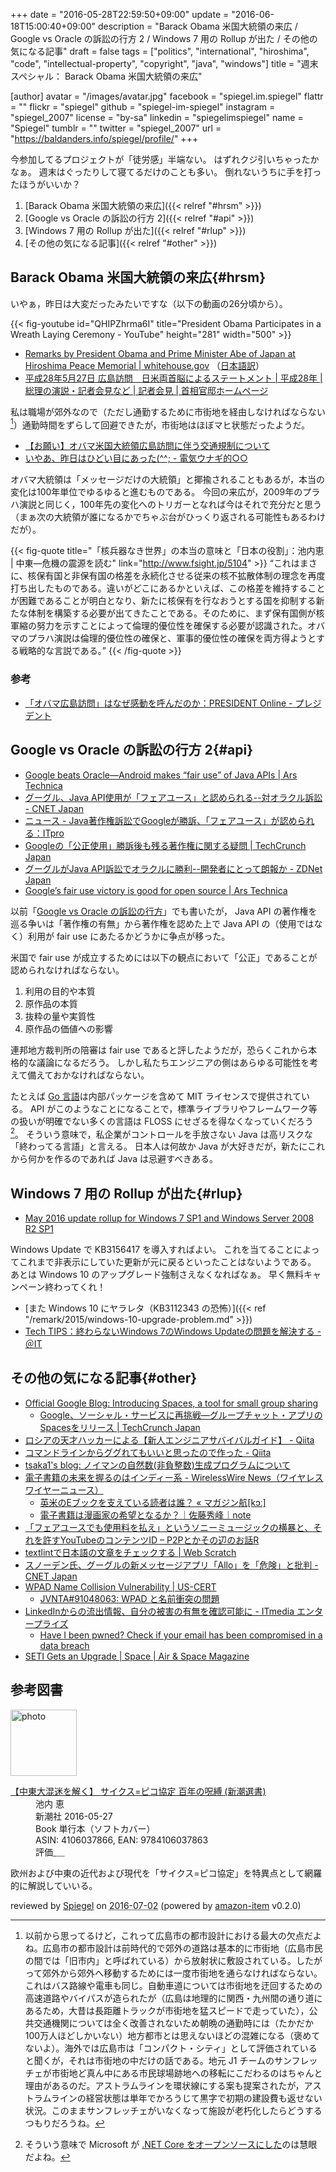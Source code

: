 +++
date = "2016-05-28T22:59:50+09:00"
update = "2016-06-18T15:00:40+09:00"
description = "Barack Obama 米国大統領の来広 / Google vs Oracle の訴訟の行方 2 / Windows 7 用の Rollup が出た / その他の気になる記事"
draft = false
tags = ["politics", "international", "hiroshima", "code", "intellectual-property", "copyright", "java", "windows"]
title = "週末スペシャル： Barack Obama 米国大統領の来広"

[author]
  avatar = "/images/avatar.jpg"
  facebook = "spiegel.im.spiegel"
  flattr = ""
  flickr = "spiegel"
  github = "spiegel-im-spiegel"
  instagram = "spiegel_2007"
  license = "by-sa"
  linkedin = "spiegelimspiegel"
  name = "Spiegel"
  tumblr = ""
  twitter = "spiegel_2007"
  url = "https://baldanders.info/spiegel/profile/"
+++

今参加してるプロジェクトが「徒労感」半端ない。
はずれクジ引いちゃったかなぁ。
週末はぐったりして寝てるだけのことも多い。
倒れないうちに手を打ったほうがいいか？

1. [Barack Obama 米国大統領の来広]({{< relref "#hrsm" >}})
1. [Google vs Oracle の訴訟の行方 2]({{< relref "#api" >}})
1. [Windows 7 用の Rollup が出た]({{< relref "#rlup" >}})
1. [その他の気になる記事]({{< relref "#other" >}})

## Barack Obama 米国大統領の来広{#hrsm}

いやぁ，昨日は大変だったみたいですな（以下の動画の26分頃から）。

{{< fig-youtube id="QHIPZhrma6I" title="President Obama Participates in a Wreath Laying Ceremony - YouTube" height="281" width="500" >}}

- [Remarks by President Obama and Prime Minister Abe of Japan at Hiroshima Peace Memorial | whitehouse.gov](https://www.whitehouse.gov/the-press-office/2016/05/27/remarks-president-obama-and-prime-minister-abe-japan-hiroshima-peace) （[日本語訳](http://japanese.japan.usembassy.gov/j/p/tpj-20160527-02.html)）
- [平成28年5月27日 広島訪問　日米両首脳によるステートメント | 平成28年 | 総理の演説・記者会見など | 記者会見 | 首相官邸ホームページ](http://www.kantei.go.jp/jp/97_abe/statement/2016/0527hiroshima.html)

私は職場が郊外なので（ただし通勤するために市街地を経由しなければならない[^a]）通勤時間をずらして回避できたが，市街地はほぼマヒ状態だったようだ。

- [【お願い】オバマ米国大統領広島訪問に伴う交通規制について](http://www.pref.hiroshima.lg.jp/site/police19/gyouji-kisei.html)
- [いやあ、昨日はひどい目にあった(^^; - 電気ウナギ的○○](http://blog.netandfield.com/shar/2016/05/post-2540.html)

[^a]: 以前から思ってるけど，これって広島市の都市設計における最大の欠点だよね。広島市の都市設計は前時代的で郊外の道路は基本的に市街地（広島市民の間では「旧市内」と呼ばれている）から放射状に敷設されている。したがって郊外から郊外へ移動するためには一度市街地を通らなければならない。これはバス路線や電車も同じ。自動車道については市街地を迂回するための高速道路やバイパスが造られたが（広島は地理的に関西・九州間の通り道にあるため，大昔は長距離トラックが市街地を猛スピードで走っていた），公共交通機関については全く改善されないため朝晩の通勤時には（たかだか100万人ほどしかいない）地方都市とは思えないほどの混雑になる（褒めてないよ）。海外では広島市は「コンパクト・シティ」として評価されていると聞くが，それは市街地の中だけの話である。地元 J1 チームのサンフレッチェが市街地ど真ん中にある市民球場跡地への移転にこだわるのはちゃんと理由があるのだ。アストラムラインを環状線にする案も提案されたが，アストラムラインの経営状態は単年でかろうじて黒字で初期の建設費も返せない状況。このままサンフレッチェがいなくなって施設が老朽化したらどうするつもりだろうね。

オバマ大統領は「メッセージだけの大統領」と揶揄されることもあるが，本当の変化は100年単位でゆるゆると進むものである。
今回の来広が，2009年のプラハ演説と同じく，100年先の変化へのトリガーとなれば今はそれで充分だと思う（まぁ次の大統領が誰になるかでちゃぶ台がひっくり返される可能性もあるわけだが）。

{{< fig-quote title="「核兵器なき世界」の本当の意味と「日本の役割」：池内恵 | 中東―危機の震源を読む" link="http://www.fsight.jp/5104" >}}
<q>これはまさに、核保有国と非保有国の格差を永続化させる従来の核不拡散体制の理念を再度打ち出したものである。違いがどこにあるかといえば、この格差を維持することが困難であることが明白となり、新たに核保有を行なおうとする国を抑制する新たな体制を構築する必要が出てきたことである。そのために、まず保有国側が核軍縮の努力を示すことによって倫理的優位性を確保する必要が認識された。オバマのプラハ演説は倫理的優位性の確保と、軍事的優位性の確保を両方得ようとする戦略的な言説である。</q>
{{< /fig-quote >}}

### 参考

- [「オバマ広島訪問」はなぜ感動を呼んだのか：PRESIDENT Online - プレジデント](http://president.jp/articles/-/18253)

## Google vs Oracle の訴訟の行方 2{#api}

- [Google beats Oracle—Android makes “fair use” of Java APIs | Ars Technica](http://arstechnica.com/tech-policy/2016/05/google-wins-trial-against-oracle-as-jury-finds-android-is-fair-use/)
- [グーグル、Java API使用が「フェアユース」と認められる--対オラクル訴訟 - CNET Japan](http://japan.cnet.com/news/business/35083291/)
- [ニュース - Java著作権訴訟でGoogleが勝訴、「フェアユース」が認められる：ITpro](http://itpro.nikkeibp.co.jp/atcl/news/16/052701526/?rt=nocnt)
- [Googleの「公正使用」勝訴後も残る著作権に関する疑問 | TechCrunch Japan](http://jp.techcrunch.com/2016/05/31/20160527copyright-questions-remain-after-googles-fair-use-victory/)
- [グーグルがJava API訴訟でオラクルに勝利--開発者にとって朗報か - ZDNet Japan](http://japan.zdnet.com/article/35083475/)
- [Google’s fair use victory is good for open source | Ars Technica](http://arstechnica.com/tech-policy/2016/06/googles-fair-use-victory-is-good-for-open-source/)

以前「[Google vs Oracle の訴訟の行方](https://baldanders.info/spiegel/log2/000861.shtml)」でも書いたが， Java API の著作権を巡る争いは「著作権の有無」から著作権を認めた上で Java API の（使用ではなく）利用が fair use にあたるかどうかに争点が移った。

米国で fair use が成立するためには以下の観点において「公正」であることが認められなければならない。

1. 利用の目的や本質
2. 原作品の本質
3. 抜粋の量や実質性
4. 原作品の価値への影響

連邦地方裁判所の陪審は fair use であると評したようだが，恐らくこれから本格的な議論になるだろう。
しかし私たちエンジニアの側はあらゆる可能性を考えて備えておかなければならない。

たとえば [Go 言語]は内部パッケージを含めて MIT ライセンスで提供されている。
API がこのようなことになることで，標準ライブラリやフレームワーク等の扱いが明確でない多くの言語は FLOSS にせざるを得なくなっていくだろう[^b]。
そういう意味で，私企業がコントロールを手放さない Java は高リスクな「終わってる言語」と言える。
日本人は何故か Java が大好きだが，新たにこれから何かを作るのであれば Java は忌避すべきある。

[^b]: そういう意味で Microsoft が [.NET Core をオープンソースにした](http://jp.techcrunch.com/2015/04/30/20150429microsoft-launches-its-net-distribution-for-linux-and-mac/)のは慧眼だよね。

## Windows 7 用の Rollup が出た{#rlup}

- [May 2016 update rollup for Windows 7 SP1 and Windows Server 2008 R2 SP1](https://support.microsoft.com/en-us/kb/3156417)

Windows Update で KB3156417 を導入すればよい。
これを当てることによってこれまで非表示にしていた更新が元に戻るといったことはないようである。
あとは Windows 10 のアップグレード強制さえなくなればなぁ。
早く無料キャンペーン終わってくれ！

- [また Windows 10 にヤラレタ（KB3112343 の恐怖）]({{< ref "/remark/2015/windows-10-upgrade-problem.md" >}})
- [Tech TIPS：終わらないWindows 7のWindows Updateの問題を解決する - ＠IT](http://www.atmarkit.co.jp/ait/articles/1605/26/news029.html)

## その他の気になる記事{#other}

- [Official Google Blog: Introducing Spaces, a tool for small group sharing](https://googleblog.blogspot.jp/2016/05/introducing-spaces-tool-for-small-group.html)
    - [Google、ソーシャル・サービスに再挑戦―グループチャット・アプリのSpacesをリリース | TechCrunch Japan](http://jp.techcrunch.com/2016/05/17/20160516google-tries-its-hand-at-social-again-with-launch-of-group-chat-app-spaces/)
- [ロシアの天才ハッカーによる【新人エンジニアサバイバルガイド】 - Qiita](http://qiita.com/jacksuzuki/items/b2fa6b44962e73a53d08)
- [コマンドラインからググれてもいいと思ったので作った - Qiita](http://qiita.com/ieee0824/items/13435fc6de5f22cdb2f4)
- [tsaka1's blog: ノイマンの自然数(非負整数)生成プログラムについて](http://tsaka1.blogspot.jp/2016/05/blog-post.html)
- [電子書籍の未来を握るのはインディー系 - WirelessWire News（ワイヤレスワイヤーニュース）](https://wirelesswire.jp/2016/04/52669/)
    - [英米のEブックを支えている読者は誰？ « マガジン航[kɔː]](http://magazine-k.jp/2016/05/24/beyond-cool-japan-06/)
    - [電子書籍は漫画家の希望となるか？｜佐藤秀峰｜note](https://note.mu/shuho_sato/n/n736593947e6c)
- [「フェアユースでも使用料を払え」というソニーミュージックの横暴と、それを許すYouTubeのコンテンツID – P2Pとかその辺のお話R](http://p2ptk.org/copyright/350)
- [textlintで日本語の文章をチェックする | Web Scratch](http://efcl.info/2015/09/10/introduce-textlint/)
- [スノーデン氏、グーグルの新メッセージアプリ「Allo」を「危険」と批判 - CNET Japan](http://japan.cnet.com/news/service/35083036/)
- [WPAD Name Collision Vulnerability | US-CERT](https://www.us-cert.gov/ncas/alerts/TA16-144A)
    - [JVNTA#91048063: WPAD と名前衝突の問題](http://jvn.jp/ta/JVNTA91048063/)
- [LinkedInからの流出情報、自分の被害の有無を確認可能に - ITmedia エンタープライズ](http://www.itmedia.co.jp/enterprise/articles/1605/25/news073.html)
    - [Have I been pwned? Check if your email has been compromised in a data breach](https://haveibeenpwned.com/)
- [SETI Gets an Upgrade | Space | Air & Space Magazine](http://www.airspacemag.com/space/new-seti-search-180959126/?is_pocket=1)

[Go 言語]: https://golang.org/ "The Go Programming Language"

## 参考図書

<div class="hreview">
  <div class="photo"><a class="item url" href="https://www.amazon.co.jp/%E3%80%90%E4%B8%AD%E6%9D%B1%E5%A4%A7%E6%B7%B7%E8%BF%B7%E3%82%92%E8%A7%A3%E3%81%8F%E3%80%91-%E3%82%B5%E3%82%A4%E3%82%AF%E3%82%B9-%E3%83%94%E3%82%B3%E5%8D%94%E5%AE%9A-%E7%99%BE%E5%B9%B4%E3%81%AE%E5%91%AA%E7%B8%9B-%E6%96%B0%E6%BD%AE%E9%81%B8%E6%9B%B8/dp/4106037866?SubscriptionId=AKIAJYVUJ3DMTLAECTHA&tag=baldandersinf-22&linkCode=xm2&camp=2025&creative=165953&creativeASIN=4106037866"><img src="https://images-fe.ssl-images-amazon.com/images/I/51QsC2WBr5L._SL160_.jpg" width="106" alt="photo"></a></div>
  <dl class="fn">
    <dt><a href="https://www.amazon.co.jp/%E3%80%90%E4%B8%AD%E6%9D%B1%E5%A4%A7%E6%B7%B7%E8%BF%B7%E3%82%92%E8%A7%A3%E3%81%8F%E3%80%91-%E3%82%B5%E3%82%A4%E3%82%AF%E3%82%B9-%E3%83%94%E3%82%B3%E5%8D%94%E5%AE%9A-%E7%99%BE%E5%B9%B4%E3%81%AE%E5%91%AA%E7%B8%9B-%E6%96%B0%E6%BD%AE%E9%81%B8%E6%9B%B8/dp/4106037866?SubscriptionId=AKIAJYVUJ3DMTLAECTHA&tag=baldandersinf-22&linkCode=xm2&camp=2025&creative=165953&creativeASIN=4106037866">【中東大混迷を解く】 サイクス=ピコ協定 百年の呪縛 (新潮選書)</a></dt>
	<dd>池内 恵</dd>
    <dd>新潮社 2016-05-27</dd>
    <dd>Book 単行本（ソフトカバー）</dd>
    <dd>ASIN: 4106037866, EAN: 9784106037863</dd>
    <dd>評価<abbr class="rating fa-sm" title="4">&nbsp;<i class="fas fa-star"></i>&nbsp;<i class="fas fa-star"></i>&nbsp;<i class="fas fa-star"></i>&nbsp;<i class="fas fa-star"></i>&nbsp;<i class="far fa-star"></i></abbr></dd>
  </dl>
  <p class="description">欧州および中東の近代および現代を「サイクス=ピコ協定」を特異点として網羅的に解説していいる。</p>
  <p class="powered-by" >reviewed by <a href='#maker' class='reviewer'>Spiegel</a> on <abbr class="dtreviewed" title="2016-07-02">2016-07-02</abbr> (powered by <a href="https://github.com/spiegel-im-spiegel/amazon-item" >amazon-item</a> v0.2.0)</p>
</div>
